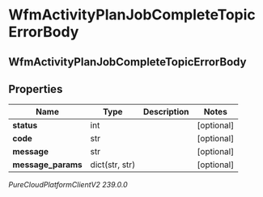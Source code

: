 # WfmActivityPlanJobCompleteTopicErrorBody

## WfmActivityPlanJobCompleteTopicErrorBody

## Properties

|Name | Type | Description | Notes|
|------------ | ------------- | ------------- | -------------|
| **status** | int |  | [optional] |
| **code** | str |  | [optional] |
| **message** | str |  | [optional] |
| **message_params** | dict(str, str) |  | [optional] |



_PureCloudPlatformClientV2 239.0.0_
